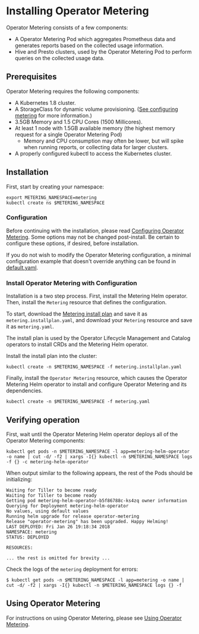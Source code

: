 # Installing Operator Metering

Operator Metering consists of a few components:

- A Operator Metering Pod which aggregates Prometheus data and generates reports based
  on the collected usage information.
- Hive and Presto clusters, used by the Operator Metering Pod to perform queries on the
  collected usage data.

## Prerequisites

Operator Metering requires the following components:

- A Kubernetes 1.8 cluster.
- A StorageClass for dynamic volume provisioning. ([See configuring metering][configuring-metering] for more information.)
- 3.5GB Memory and 1.5 CPU Cores (1500 Millicores).
- At least 1 node with 1.5GB available memory (the highest memory request for a single Operator Metering Pod)
    - Memory and CPU consumption may often be lower, but will spike when running reports, or collecting data for larger clusters.
- A properly configured kubectl to access the Kubernetes cluster.

## Installation

First, start by creating your namespace:

```
export METERING_NAMESPACE=metering
kubectl create ns $METERING_NAMESPACE
```

### Configuration

Before continuing with the installation, please read [Configuring Operator Metering][configuring-metering].
Some options may not be changed post-install. Be certain to configure these options, if desired, before installation.

If you do not wish to modify the Operator Metering configuration, a minimal configuration example that doesn't override anything can be found in [default.yaml][default-config].

### Install Operator Metering with Configuration

Installation is a two step process. First, install the Metering Helm operator. Then, install the `Metering` resource that defines the configuration.

To start, download the [Metering install plan][metering-installplan] and save it as `metering.installplan.yaml`, and download your `Metering` resource and save it as `metering.yaml`.

The install plan is used by the Operator Lifecycle Management and Catalog operators to install CRDs and the Metering Helm operator.

Install the install plan into the cluster:

```
kubectl create -n $METERING_NAMESPACE -f metering.installplan.yaml
```

Finally, install the `Operator Metering` resource, which causes the Operator Metering Helm operator to install and configure Operator Metering and its dependencies.

```
kubectl create -n $METERING_NAMESPACE -f metering.yaml
```

## Verifying operation

First, wait until the Operator Metering Helm operator deploys all of the Operator Metering components:

```
kubectl get pods -n $METERING_NAMESPACE -l app=metering-helm-operator -o name | cut -d/ -f2 | xargs -I{} kubectl -n $METERING_NAMESPACE logs -f {} -c metering-helm-operator
```

When output similar to the following appears, the rest of the Pods should be initializing:

```
Waiting for Tiller to become ready
Waiting for Tiller to become ready
Getting pod metering-helm-operator-b5f86788c-ks4zq owner information
Querying for Deployment metering-helm-operator
No values, using default values
Running helm upgrade for release operator-metering
Release "operator-metering" has been upgraded. Happy Helming!
LAST DEPLOYED: Fri Jan 26 19:18:34 2018
NAMESPACE: metering
STATUS: DEPLOYED

RESOURCES:

... the rest is omitted for brevity ...
```

Check the logs of the `metering` deployment for errors:

```
$ kubectl get pods -n $METERING_NAMESPACE -l app=metering -o name | cut -d/ -f2 | xargs -I{} kubectl -n $METERING_NAMESPACE logs {} -f
```

## Using Operator Metering

For instructions on using Operator Metering, please see [Using Operator Metering][using-metering].


[metering-installplan]: ../manifests/alm/metering.installplan.yaml
[default-config]: ../manifests/metering-config/default.yaml
[using-metering]: using-metering.md
[configuring-metering]: metering-config.md
